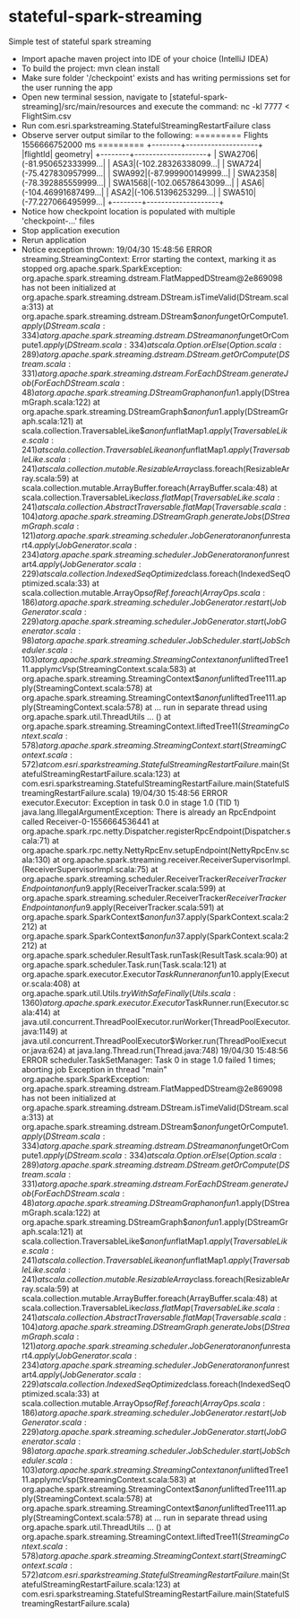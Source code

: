 # stateful-spark-streaming
Simple test of stateful spark streaming

- Import apache maven project into IDE of your choice (IntelliJ IDEA)
- To build the project: mvn clean install
- Make sure folder '/checkpoint' exists and has writing permissions set for the user running the app
- Open new terminal session, navigate to [stateful-spark-streaming]/src/main/resources and execute the command: nc -kl 7777 < FlightSim.csv
- Run com.esri.sparkstreaming.StatefulStreamingRestartFailure class
- Observe server output similar to the following:
========= Flights 1556666752000 ms =========
+--------+--------------------+
|flightId|            geometry|
+--------+--------------------+
| SWA2706|(-81.950652333999...|
|    ASA3|(-102.28326338099...|
|  SWA724|(-75.427830957999...|
|  SWA992|(-87.999900149999...|
| SWA2358|(-78.392885559999...|
| SWA1568|(-102.06578643099...|
|    ASA6|(-104.46991687499...|
|    ASA2|(-106.51396253299...|
|  SWA510|(-77.227066495999...|
+--------+--------------------+
- Notice how checkpoint location is populated with multiple 'checkpoint-...' files 
- Stop application execution
- Rerun application
- Notice exception thrown:
19/04/30 15:48:56 ERROR streaming.StreamingContext: Error starting the context, marking it as stopped
org.apache.spark.SparkException: org.apache.spark.streaming.dstream.FlatMappedDStream@2e869098 has not been initialized
	at org.apache.spark.streaming.dstream.DStream.isTimeValid(DStream.scala:313)
	at org.apache.spark.streaming.dstream.DStream$$anonfun$getOrCompute$1.apply(DStream.scala:334)
	at org.apache.spark.streaming.dstream.DStream$$anonfun$getOrCompute$1.apply(DStream.scala:334)
	at scala.Option.orElse(Option.scala:289)
	at org.apache.spark.streaming.dstream.DStream.getOrCompute(DStream.scala:331)
	at org.apache.spark.streaming.dstream.ForEachDStream.generateJob(ForEachDStream.scala:48)
	at org.apache.spark.streaming.DStreamGraph$$anonfun$1.apply(DStreamGraph.scala:122)
	at org.apache.spark.streaming.DStreamGraph$$anonfun$1.apply(DStreamGraph.scala:121)
	at scala.collection.TraversableLike$$anonfun$flatMap$1.apply(TraversableLike.scala:241)
	at scala.collection.TraversableLike$$anonfun$flatMap$1.apply(TraversableLike.scala:241)
	at scala.collection.mutable.ResizableArray$class.foreach(ResizableArray.scala:59)
	at scala.collection.mutable.ArrayBuffer.foreach(ArrayBuffer.scala:48)
	at scala.collection.TraversableLike$class.flatMap(TraversableLike.scala:241)
	at scala.collection.AbstractTraversable.flatMap(Traversable.scala:104)
	at org.apache.spark.streaming.DStreamGraph.generateJobs(DStreamGraph.scala:121)
	at org.apache.spark.streaming.scheduler.JobGenerator$$anonfun$restart$4.apply(JobGenerator.scala:234)
	at org.apache.spark.streaming.scheduler.JobGenerator$$anonfun$restart$4.apply(JobGenerator.scala:229)
	at scala.collection.IndexedSeqOptimized$class.foreach(IndexedSeqOptimized.scala:33)
	at scala.collection.mutable.ArrayOps$ofRef.foreach(ArrayOps.scala:186)
	at org.apache.spark.streaming.scheduler.JobGenerator.restart(JobGenerator.scala:229)
	at org.apache.spark.streaming.scheduler.JobGenerator.start(JobGenerator.scala:98)
	at org.apache.spark.streaming.scheduler.JobScheduler.start(JobScheduler.scala:103)
	at org.apache.spark.streaming.StreamingContext$$anonfun$liftedTree1$1$1.apply$mcV$sp(StreamingContext.scala:583)
	at org.apache.spark.streaming.StreamingContext$$anonfun$liftedTree1$1$1.apply(StreamingContext.scala:578)
	at org.apache.spark.streaming.StreamingContext$$anonfun$liftedTree1$1$1.apply(StreamingContext.scala:578)
	at ... run in separate thread using org.apache.spark.util.ThreadUtils ... ()
	at org.apache.spark.streaming.StreamingContext.liftedTree1$1(StreamingContext.scala:578)
	at org.apache.spark.streaming.StreamingContext.start(StreamingContext.scala:572)
	at com.esri.sparkstreaming.StatefulStreamingRestartFailure$.main(StatefulStreamingRestartFailure.scala:123)
	at com.esri.sparkstreaming.StatefulStreamingRestartFailure.main(StatefulStreamingRestartFailure.scala)
19/04/30 15:48:56 ERROR executor.Executor: Exception in task 0.0 in stage 1.0 (TID 1)
java.lang.IllegalArgumentException: There is already an RpcEndpoint called Receiver-0-1556664536441
	at org.apache.spark.rpc.netty.Dispatcher.registerRpcEndpoint(Dispatcher.scala:71)
	at org.apache.spark.rpc.netty.NettyRpcEnv.setupEndpoint(NettyRpcEnv.scala:130)
	at org.apache.spark.streaming.receiver.ReceiverSupervisorImpl.<init>(ReceiverSupervisorImpl.scala:75)
	at org.apache.spark.streaming.scheduler.ReceiverTracker$ReceiverTrackerEndpoint$$anonfun$9.apply(ReceiverTracker.scala:599)
	at org.apache.spark.streaming.scheduler.ReceiverTracker$ReceiverTrackerEndpoint$$anonfun$9.apply(ReceiverTracker.scala:591)
	at org.apache.spark.SparkContext$$anonfun$37.apply(SparkContext.scala:2212)
	at org.apache.spark.SparkContext$$anonfun$37.apply(SparkContext.scala:2212)
	at org.apache.spark.scheduler.ResultTask.runTask(ResultTask.scala:90)
	at org.apache.spark.scheduler.Task.run(Task.scala:121)
	at org.apache.spark.executor.Executor$TaskRunner$$anonfun$10.apply(Executor.scala:408)
	at org.apache.spark.util.Utils$.tryWithSafeFinally(Utils.scala:1360)
	at org.apache.spark.executor.Executor$TaskRunner.run(Executor.scala:414)
	at java.util.concurrent.ThreadPoolExecutor.runWorker(ThreadPoolExecutor.java:1149)
	at java.util.concurrent.ThreadPoolExecutor$Worker.run(ThreadPoolExecutor.java:624)
	at java.lang.Thread.run(Thread.java:748)
19/04/30 15:48:56 ERROR scheduler.TaskSetManager: Task 0 in stage 1.0 failed 1 times; aborting job
Exception in thread "main" org.apache.spark.SparkException: org.apache.spark.streaming.dstream.FlatMappedDStream@2e869098 has not been initialized
	at org.apache.spark.streaming.dstream.DStream.isTimeValid(DStream.scala:313)
	at org.apache.spark.streaming.dstream.DStream$$anonfun$getOrCompute$1.apply(DStream.scala:334)
	at org.apache.spark.streaming.dstream.DStream$$anonfun$getOrCompute$1.apply(DStream.scala:334)
	at scala.Option.orElse(Option.scala:289)
	at org.apache.spark.streaming.dstream.DStream.getOrCompute(DStream.scala:331)
	at org.apache.spark.streaming.dstream.ForEachDStream.generateJob(ForEachDStream.scala:48)
	at org.apache.spark.streaming.DStreamGraph$$anonfun$1.apply(DStreamGraph.scala:122)
	at org.apache.spark.streaming.DStreamGraph$$anonfun$1.apply(DStreamGraph.scala:121)
	at scala.collection.TraversableLike$$anonfun$flatMap$1.apply(TraversableLike.scala:241)
	at scala.collection.TraversableLike$$anonfun$flatMap$1.apply(TraversableLike.scala:241)
	at scala.collection.mutable.ResizableArray$class.foreach(ResizableArray.scala:59)
	at scala.collection.mutable.ArrayBuffer.foreach(ArrayBuffer.scala:48)
	at scala.collection.TraversableLike$class.flatMap(TraversableLike.scala:241)
	at scala.collection.AbstractTraversable.flatMap(Traversable.scala:104)
	at org.apache.spark.streaming.DStreamGraph.generateJobs(DStreamGraph.scala:121)
	at org.apache.spark.streaming.scheduler.JobGenerator$$anonfun$restart$4.apply(JobGenerator.scala:234)
	at org.apache.spark.streaming.scheduler.JobGenerator$$anonfun$restart$4.apply(JobGenerator.scala:229)
	at scala.collection.IndexedSeqOptimized$class.foreach(IndexedSeqOptimized.scala:33)
	at scala.collection.mutable.ArrayOps$ofRef.foreach(ArrayOps.scala:186)
	at org.apache.spark.streaming.scheduler.JobGenerator.restart(JobGenerator.scala:229)
	at org.apache.spark.streaming.scheduler.JobGenerator.start(JobGenerator.scala:98)
	at org.apache.spark.streaming.scheduler.JobScheduler.start(JobScheduler.scala:103)
	at org.apache.spark.streaming.StreamingContext$$anonfun$liftedTree1$1$1.apply$mcV$sp(StreamingContext.scala:583)
	at org.apache.spark.streaming.StreamingContext$$anonfun$liftedTree1$1$1.apply(StreamingContext.scala:578)
	at org.apache.spark.streaming.StreamingContext$$anonfun$liftedTree1$1$1.apply(StreamingContext.scala:578)
	at ... run in separate thread using org.apache.spark.util.ThreadUtils ... ()
	at org.apache.spark.streaming.StreamingContext.liftedTree1$1(StreamingContext.scala:578)
	at org.apache.spark.streaming.StreamingContext.start(StreamingContext.scala:572)
	at com.esri.sparkstreaming.StatefulStreamingRestartFailure$.main(StatefulStreamingRestartFailure.scala:123)
	at com.esri.sparkstreaming.StatefulStreamingRestartFailure.main(StatefulStreamingRestartFailure.scala)